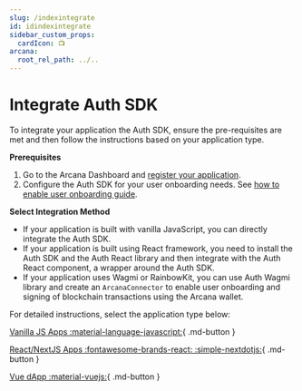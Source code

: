 ```yaml
---
slug: /indexintegrate
id: idindexintegrate
sidebar_custom_props:
  cardIcon: 📺
arcana:
  root_rel_path: ../..
---
```


# Integrate Auth SDK

To integrate your application the Auth SDK, ensure the pre-requisites are met and then follow the instructions based on your application type.

**Prerequisites**

1. Go to the Arcana Dashboard and [register your application]({{page.meta.arcana.root_rel_path}}/howto/config_dapp.md).
2. Configure the Auth SDK for your user onboarding needs. See [how to enable user onboarding guide]({{page.meta.arcana.root_rel_path}}/howto/config_social_providers.md).

**Select Integration Method**

* If your application is built with vanilla JavaScript, you can directly integrate the Auth SDK.
* If your application is built using React framework, you need to install the Auth SDK and the Auth React library and then integrate with the Auth React component, a wrapper around the Auth SDK. 
* If your application uses Wagmi or RainbowKit, you can use Auth Wagmi library and create an `ArcanaConnector` to enable user onboarding and signing of blockchain transactions using the Arcana wallet.

For detailed instructions, select the application type below:

[Vanilla JS Apps :material-language-javascript:](./integrate_wallet.md){ .md-button }

[React/NextJS Apps :fontawesome-brands-react: :simple-nextdotjs:](./react/index.md){ .md-button }

[Vue dApp :material-vuejs:](./integrate_wallet_vue.md){ .md-button }
